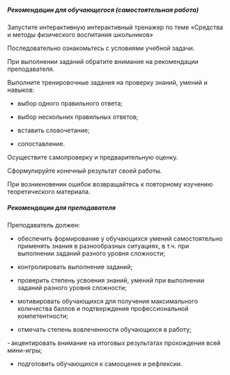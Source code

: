 ##### Рекомендации для обучающегося (самостоятельная работа)
Запустите интерактивную интерактивный тренажер по теме «Средства и методы физического воспитания школьников»  

Последовательно ознакомьтесь с условиями учебной задачи. 

При выполнении заданий обратите внимание на рекомендации преподавателя. 

Выполните тренировочные задания на проверку знаний, умений и навыков: 

- выбор одного правильного ответа; 

- выбор нескольних правильных ответов; 

- вставить словочетание; 

- сопоставление. 

Осуществите самопроверку и предварительную оценку. 

Сформулируйте конечный результат своей работы. 

При возникновении ошибок возвращайтесь к повторному изучению теоретического материала. 

##### Рекомендации для преподавателя
Преподаватель должен: 

- обеспечить формирование у обучающихся умений самостоятельно применять знания в разнообразных ситуациях, в т.ч. при выполнении заданий разного уровня сложности; 

- контролировать выполнение заданий; 

- проверить степень усвоения знаний, умений при выполнении заданий разного уровня сложности; 

- мотивировать обучающихся для получения максимального количества баллов и подтверждения профессиональной компетентности; 

- отмечать степень вовлеченности обучающихся в работу; 

- акцентировать внимание на итоговых результатах прохождения всей мини-игры; 

- подготовить обучающихся к самооценке и рефлексии. 